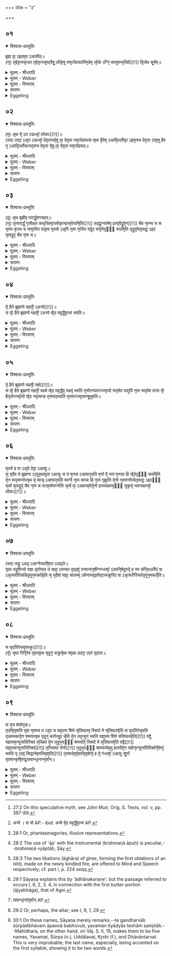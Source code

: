 +++
title = "३"

+++


## ०१


<details open><summary>विश्वास-प्रस्तुतिः</summary>

ब्र᳘ह्म वा᳘ ऽइदम᳘ग्र ऽआसीत्॥  
(त्त᳘) त᳘द्देवा᳘नसृजत त᳘द्देवा᳘न्त्सृ᳘ष्ट्वैषु᳘ लोके᳘षु व्व्या᳘रोहयदस्मि᳘न्नेव᳘ लो᳘के ऽग्निं᳘ व्वायुमन्त᳘रिक्षे[[!!]] दि᳘व्येव सू᳘र्यम्॥
</details>

<details><summary>मूलम् - श्रीधरादि</summary>

ब्र᳘ह्म वा᳘ ऽइदम᳘ग्र ऽआसीत्॥  
(त्त᳘) त᳘द्देवा᳘नसृजत त᳘द्देवा᳘न्त्सृ᳘ष्ट्वैषु᳘ लोके᳘षु व्व्या᳘रोहयदस्मि᳘न्नेव᳘ लो᳘के ऽग्निं᳘ व्वायुमन्त᳘रिक्षे[[!!]] दि᳘व्येव सू᳘र्यम्॥
</details>

<details><summary>मूलम् - Weber</summary>

ब्र᳘ह्म वा᳘ इदम᳘ग्र आसीत्॥  
त᳘द्देवा᳘नसृजत त᳘द्देवा᳘न्त्सृॗष्ट्वैषु᳘ लोके᳘षु व्या᳘रोहयदस्मि᳘न्नेव᳘ लोॗकेऽग्निं᳘ वायु᳘मन्त᳘रिक्षे दिॗव्येव सू᳘र्यम्॥
</details>

<details><summary>मूलम् - विस्वरम्</summary>

ब्रह्म वा इदमग्र आसीत् । तद्देवानसृजत । तद्देवान् सृष्ट्वैषु लोकेषु व्यारोहयत् । अस्मिन्नेव लोके ऽग्निम्, वायुमंतरिक्षे, दिव्येव सूर्यम् ॥ १ ॥ 
</details>

<details><summary>सायणः</summary>

इत्थं सामिधेनीप्रसंगेनागतान् अनुवाक्यावषट्काराहुतिरूपान् पदार्थान् स्तुत्वा, अथ सामिधेन्यनंतरभाविनौ आधारौ नामरूपात्मना स्तोतुं तत्सृष्टिम् आख्यायिकया प्रतिपादयति- **ब्रह्म वा इदमि**ति । 'इदं' नामरूपात्मकं दृश्यं जगत् 'अग्रे' सृष्टेः पूर्वं सत्प्रज्ञानादिफललक्षणं मायाशक्तिसहितम् अद्वितीयं यज्जगत्कारणं 'ब्रह्म' तदेव 'आसीत्' वटबीजे वटवृक्षवत् तदंतर्लीनमासीदित्यर्थः । तद्ब्रह्म भूतभौतिकात्मकं जगत् प्रथमं सृष्ट्वा तदधिष्ठातॄन् 'देवानसृजत' 'सृष्ट्वा' च तान् 'एषु' पृथिव्यादिलोकेषु विभज्यारोहयत् । कस्मिन् लोके कमिति तदाह- **अस्मिन्नेवे**ति । 'अग्निम्' 'अस्मिन् लोके' लोकाधिष्ठातृत्वेन विभज्यारोहयत् । एवमुपरितनलोकानामपि । अधिष्ठातृदेवतासंबंधसद्भावात् लोकत्रयवत् प्रकाशमानत्वं साधारणम् इत्याह- **स यथा हैवे**ति । 'सः' इति लिंगव्यत्ययः । तद्ब्रह्मेत्यर्थः । यथैव खलु एते पृथिव्यादिलोकाः 'इमाः' अग्न्यादयः 'देवताश्च' 'आविः' प्रकाशमानाः अस्माकं अपरोक्षा भवंति । एवमेव खलु एते ऊर्ध्वादिलोकाः तदधिष्ठातृदेवताश्च 'आविः' प्रकाशंते । तच्छब्दवाच्यं निर्दिशति- **येष्वि**ति ॥ १-२ ॥ 
</details>

<details><summary>Eggeling</summary>

1. Verily, in the beginning, this (universe) was the Brahman (neut.) [^egg_136]. It created the gods; and, having created the gods, it made them ascend these worlds: Agni this (terrestrial) world, Vāyu the air, and Sūrya the sky.

[^egg_136]: 27:2 On this speculative myth, see John Muir, Orig. S. Texts, vol. v, pp. 387-89.
</details>


## ०२


<details open><summary>विश्वास-प्रस्तुतिः</summary>

(म᳘) अ᳘थ ये᳘ ऽत ऽऊर्ध्वा᳘ लोकाः[[!!]]॥  
(स्त) तद्या ऽअ᳘त ऽऊर्ध्वा᳘ देव᳘तास्ते᳘षु ता᳘ देव᳘ता व्व्या᳘रोहयत्स य᳘था है᳘वेम᳘ ऽआवि᳘र्ल्लोका᳘ ऽइमा᳘श्च देव᳘ता ऽएव᳘मु हैव त᳘ ऽआवि᳘र्ल्लोकास्ता᳘श्च देव᳘ता ये᳘षु ता᳘ देव᳘ता व्व्या᳘रोहयत्॥
</details>

<details><summary>मूलम् - श्रीधरादि</summary>

(म᳘) अ᳘थ ये᳘ ऽत ऽऊर्ध्वा᳘ लोकाः[[!!]]॥  
(स्त) तद्या ऽअ᳘त ऽऊर्ध्वा᳘ देव᳘तास्ते᳘षु ता᳘ देव᳘ता व्व्या᳘रोहयत्स य᳘था है᳘वेम᳘ ऽआवि᳘र्ल्लोका᳘ ऽइमा᳘श्च देव᳘ता ऽएव᳘मु हैव त᳘ ऽआवि᳘र्ल्लोकास्ता᳘श्च देव᳘ता ये᳘षु ता᳘ देव᳘ता व्व्या᳘रोहयत्॥
</details>

<details><summary>मूलम् - Weber</summary>

अ᳘थ ये᳘ऽथ ऊर्ध्वा᳘ लोकाः᳟॥  
तद्या अ᳘त ऊर्ध्वा᳘ देव᳘तास्ते᳘षु ता᳘ देव᳘ता व्या᳘रोहयत्स य᳘था हैॗवेम᳘ आवि᳘र्लोका᳘ इमा᳘श्च देव᳘ता एव᳘मु हैव त᳘ आवि᳘र्लोकास्ता᳘श्च देव᳘ता ये᳘षु ता᳘ देव᳘ता व्या᳘रोहयत्॥
</details>

<details><summary>मूलम् - विस्वरम्</summary>

अथ ये ऽत ऊर्ध्वा लोकाः । तद्या अत ऊर्ध्वा देवताः । तेषु ता देवता व्यारोहयत् । स यथा हैवेम आविर्लोका इमाश्च देवताः । एवमु हैव त आविर्लोकास्ताश्च देवताः । येषु ता देवता व्यारोहयत् ॥ २ ॥ 
</details>

<details><summary>सायणः</summary>

[व्याख्यानं प्रथमे]
</details>

<details><summary>Eggeling</summary>

2. And the deities who are above these he made ascend the worlds which are above these; and, indeed, just as these (three) worlds and these (three) deities are manifest, so are those (higher) worlds and those (higher) deities manifest--(the worlds) which he made those deities ascend.
</details>


## ०३


<details open><summary>विश्वास-प्रस्तुतिः</summary>

(द᳘) अ᳘थ ब्र᳘ह्मैव᳘ परार्द्ध᳘मगच्छत्॥  
(त्त᳘) त᳘त्परार्द्धं᳘ ग᳘त्वैक्षत कथ᳘न्न्विमां᳘ल्लोका᳘न्प्रत्य᳘वेयामि᳘ति[[!!]] तद्द्वा᳘भ्यामेव᳘ प्रत्य᳘वैद्रूपे᳘ण[[!!]] चैव ना᳘म्ना च स य᳘स्य क᳘स्य च नामा᳘स्ति तन्ना᳘म य᳘स्यो ऽअ᳘पि ना᳘म ना᳘स्ति यद्वे᳘द रूपे᳘णेद᳘ᳫँ᳘ रूपमि᳘ति त᳘द्रूप᳘मेता᳘वद्वा᳘ ऽइदं या᳘वद्रूपं᳘ चैव ना᳘म च॥
</details>

<details><summary>मूलम् - श्रीधरादि</summary>

(द᳘) अ᳘थ ब्र᳘ह्मैव᳘ परार्द्ध᳘मगच्छत्॥  
(त्त᳘) त᳘त्परार्द्धं᳘ ग᳘त्वैक्षत कथ᳘न्न्विमां᳘ल्लोका᳘न्प्रत्य᳘वेयामि᳘ति[[!!]] तद्द्वा᳘भ्यामेव᳘ प्रत्य᳘वैद्रूपे᳘ण[[!!]] चैव ना᳘म्ना च स य᳘स्य क᳘स्य च नामा᳘स्ति तन्ना᳘म य᳘स्यो ऽअ᳘पि ना᳘म ना᳘स्ति यद्वे᳘द रूपे᳘णेद᳘ᳫँ᳘ रूपमि᳘ति त᳘द्रूप᳘मेता᳘वद्वा᳘ ऽइदं या᳘वद्रूपं᳘ चैव ना᳘म च॥
</details>

<details><summary>मूलम् - Weber</summary>

अ᳘थ ब्र᳘ह्मैव᳘ परार्ध᳘मगछत्॥  
त᳘त्परार्धं᳘ गॗत्वैक्षत कॗथं न्विमां᳘लोका᳘न्प्रत्य᳘वेयामि᳘ति तद्द्वा᳘भ्यामेव᳘ प्रत्य᳘वैद्रू᳘पे᳘ण चैव ना᳘म्ना च स य᳘स्य क᳘स्य च नामा᳘स्ति तन्ना᳘म य᳘स्यो अ᳘पि ना᳘म ना᳘स्ति यद्वेद रूपे᳘णेदं᳘ रूपमि᳘ति त᳘द्रूप᳘मेता᳘वद्वा᳘ इदं या᳘वद्रूपं᳘ चैव ना᳘म च॥
</details>

<details><summary>मूलम् - विस्वरम्</summary>

अथ ब्रह्मैव परार्द्धमगच्छत् । तत्परार्द्धं गत्वैक्षत । कथं न्विमान् लोकान् प्रत्यवेयामिति । तत् द्वाभ्यामेव प्रत्यवैत् । रूपेण चैव नाम्ना च । स यस्य कस्य च नामास्ति तन्नाम । यस्यो अपि नाम नास्ति । यद्वेद रूपेणेदं रूपमिति- तत् रूपम् । एतावद्वा इदं यावद्रूपं चैव नाम च ॥ ३ ॥ 
</details>

<details><summary>सायणः</summary>

'अथ' देवतानां व्यारोहणानंतरं 'तत्' 'ब्रह्मैव' 'परार्द्धं' सत् उत्कृष्टं सर्वलोकावधिभूतं सत्यं सत्यलोकाख्यं स्थानं 'अगच्छत्' प्राप्नोत् । आत्मीयं स्थानं 'गत्वा ऐक्षत' व्यचारयत् । केन खलु प्रकारेण 'इमान्' पृथिव्यादीन् सर्वान् 'लोकान्' 'प्रत्यवेयां' प्रत्येकं प्राप्नुयामिति । एवं विचार्य 'द्वाभ्यामेव प्रत्यवैत्' व्याप्नोत् । ते द्वे एव दर्शयति- **रूपेण चैव नाम्ना चे**ति । तयोर्नामरूपयोः स्वरूपमाह- **स यस्य कस्य चे**ति । 'सः' इति पूर्ववत् वाक्यालंकारे । 'यस्य' कस्यचित् वस्तुनः 'नाम अस्ति' घटः पटः इत्येवमादिवाचकः शब्दो विद्यते 'तन्नाम' । तथा 'यस्य' वस्तुनः 'नाम नास्ति' तदभावे 'इदं रूपमिति' स्वरूपेण 'यत्' वस्तु 'वेद' पुरुषो जानाति । तन्नामशून्यं स्वरूपेण ज्ञायमानं वस्तु 'रूपम्' । इदं कृत्स्नं जगत् एतावदेव परिमाणतः नाम च रूपं चैव इति यावत् । तावदेव कृत्स्नं जगत्, अंतर्भूतत्वात् । न खलु आकारशून्यं नामशून्यं च वस्तु संभवतीत्यर्थः ॥ ३ ॥ 
</details>

<details><summary>Eggeling</summary>

3. Then the Brahman itself went up to the sphere beyond. Having gone up to the sphere beyond, it considered, 'How can I descend again into these worlds?' It then descended again by means of these two--Form and Name. Whatever has a name,

that is name; and that again which has no name, and which one knows by its form, 'This is (of a certain) form,' that is form: as far as there are Form and Name so far, indeed, extends this (universe).
</details>


## ०४


<details open><summary>विश्वास-प्रस्तुतिः</summary>

ते᳘ हैते ब्र᳘ह्मणो महती᳘ ऽअभ्वे[[!!]]॥  
स यो᳘ हैते ब्र᳘ह्मणो महती᳘ ऽअभ्वे व्वे᳘द मह᳘द्धै᳘वा᳘भ्वं भवति॥
</details>

<details><summary>मूलम् - श्रीधरादि</summary>

ते᳘ हैते ब्र᳘ह्मणो महती᳘ ऽअभ्वे[[!!]]॥  
स यो᳘ हैते ब्र᳘ह्मणो महती᳘ ऽअभ्वे व्वे᳘द मह᳘द्धै᳘वा᳘भ्वं भवति॥
</details>

<details><summary>मूलम् - Weber</summary>

ते᳘ हैते ब्र᳘ह्मणो महती᳘ अभ्वे᳟॥  
स यो᳘ [^wbr_1] हैते ब्र᳘ह्मणो महती᳘ अभ्वे वे᳘द मह᳘द्धैॗवाभ्व᳘म् भवति॥  

[^wbr_1]: अभ्वे । स यो AP.- ibid. अभ्वे वे᳘द मह᳘द्धै᳘वा᳘भ्वं AP.
</details>

<details><summary>मूलम् - विस्वरम्</summary>

ते हैते ब्रह्मणो महती अभ्वे । स यो हैते ब्रह्मणो महती अभ्वे वेद । महद्धैवाभ्वं भवति ॥ ४ ॥ 
</details>

<details><summary>सायणः</summary>

तयोर्नामरूपयोर्गुणं विधाय तद्वेदनं प्रशंसति- **ते हैते** इति । जगत्कारणस्य 'ब्रह्मणः' 'ते एते' नामरूपे 'महती अभ्वे' समधिकतरस्वरूपे । अभ्वमिति रूपनाम । **महद्धैवाभ्वं भवती**ति । अभ्वगुणस्य वेदिता स्वयमपि तादृक् ब्रह्मसंबन्धि 'महदभ्वं' व्यापकं रूपं भवति । "तं यथायथोपासते तदेव भवति" (श. प. ब्रा. १० । ५ । २) इति श्रुतेः ॥ ४ ॥ 
</details>

<details><summary>Eggeling</summary>

4. These, indeed, are the two great forces of the Brahman; and, verily, he who knows these two great forces of the Brahman becomes himself a great force.
</details>


## ०५


<details open><summary>विश्वास-प्रस्तुतिः</summary>

ते᳘ हैते ब्र᳘ह्मणो महती᳘ यक्षे[[!!]]॥  
स यो᳘ हैते ब्र᳘ह्मणो महती᳘ यक्ष्ये व्वे᳘द मह᳘द्धैव᳘ यक्ष्यं᳘ भवति त᳘योरन्यतरज्ज्या᳘यो रूप᳘मेव यद्य᳘पि ना᳘म रूप᳘मेव तत्स यो᳘ हैत᳘योर्ज्ज्या᳘यो व्वे᳘द ज्या᳘यान्ह त᳘स्माद्भवति य᳘स्माज्ज्या᳘यान्बु᳘भूषति॥
</details>

<details><summary>मूलम् - श्रीधरादि</summary>

ते᳘ हैते ब्र᳘ह्मणो महती᳘ यक्षे[[!!]]॥  
स यो᳘ हैते ब्र᳘ह्मणो महती᳘ यक्ष्ये व्वे᳘द मह᳘द्धैव᳘ यक्ष्यं᳘ भवति त᳘योरन्यतरज्ज्या᳘यो रूप᳘मेव यद्य᳘पि ना᳘म रूप᳘मेव तत्स यो᳘ हैत᳘योर्ज्ज्या᳘यो व्वे᳘द ज्या᳘यान्ह त᳘स्माद्भवति य᳘स्माज्ज्या᳘यान्बु᳘भूषति॥
</details>

<details><summary>मूलम् - Weber</summary>

ते᳘ हैते ब्र᳘ह्मणो महती᳘ यक्षे᳟॥  
स यो᳘ हैते ब्र᳘ह्मणो महती᳘ यक्षे वे᳘द मह᳘द्धैव᳘ यक्ष᳘म् भवति त᳘योरन्यतरज्ज्या᳘यो रूप᳘मेव यद्ध्य᳘पि ना᳘म रूप᳘मेव तत्स यो᳘ हैत᳘योर्ज्या᳘यो वे᳘द ज्या᳘यान्ह त᳘स्माद्भवति य᳘स्माज्ज्या᳘यान्बु᳘भूषति॥
</details>

<details><summary>मूलम् - विस्वरम्</summary>

ते हैते ब्रह्मणो महती यक्ष्ये । स यो हैते ब्रह्मणो महती यक्ष्ये वेद । महद्धैव यक्ष्यं भवति । तयोरन्यतरत् ज्यायो रूपमेव । यद्यपि नाम रूपमेव तत् । स यो हैतयोर्ज्यायो वेद । ज्यायान् ह तस्मात् भवति । यस्मात् ज्यायान् बुभूषति ॥ ५ ॥ 
</details>

<details><summary>सायणः</summary>

यक्ष्यगुणे ऽप्येवं योज्यम् । 'यक्ष्ये' पूज्यस्वरूपे । "स यो हैवं महद्यक्ष्यं प्रथमजं वेद” इत्यादौ तथैव व्याख्यानात् । "यक्ष पूजायाम्" (धा. पा. चु. उ. १५९) इति धातोर्निष्पन्नो ऽयं यक्ष्यशब्दः । तत्र रूपस्याधिक्यमाह- **तयोरन्यतरज्ज्यायो रूपमि**ति । 'ज्यायः' वृद्धतरम् । ज्यायस्त्वं प्रतिपादयति- **यद्यपि नामे**ति । 'यत्' यस्यापि वस्तुनो 'नाम' अस्ति तद्वस्तु नाम इत्युभयमपि 'रूपमेव' भवति साकारत्वात् । अतो नाम्नो ऽपि रूपानुप्रवेशात् रूपमेव ज्याय इत्यर्थः । एतद्वेदितुः फलमाह- **स यो हैतयोरि**ति । 'एतयोः' नामरूपयोः । 'यस्मात्' पुरुषः 'ज्यायान् बुभूषति' ज्येष्ठः अधिकतरः  भवितुमिच्छति । गतमन्यत् ॥ ५ ॥
</details>

<details><summary>Eggeling</summary>

5. These, indeed, are the two great manifestations [^egg_137] of the Brahman; and, verily, he who knows these two great manifestations of the Brahman becomes himself a great manifestation. One of these two is the greater, namely Form; for whatever is Name, is indeed Form; and, verily, he who knows the greater of these two, becomes greater than he whom he wishes to surpass in greatness.

[^egg_137]: 28:1 Or, phantasmagories, illusive representations.
</details>


## ०६


<details open><summary>विश्वास-प्रस्तुतिः</summary>

म᳘र्त्या ह वा ऽअ᳘ग्रे देवा᳘ ऽआसुः॥  
स᳘ य᳘दैव ते ब्र᳘ह्मणा ऽऽपुर᳘थामृ᳘ता ऽआसुः स यं म᳘नस ऽआघार᳘यति म᳘नो वै᳘ रूपं म᳘नसा हि व्वे᳘देद᳘ᳫँ᳘ रूपमि᳘ति ते᳘न रूप᳘माप्नोत्य᳘थ यं᳘ व्वाच᳘ ऽआघार᳘यति व्वाग्वै ना᳘म व्वाचा हि ना᳘म गृह्णा᳘ति ते᳘नो ना᳘माप्नोत्येता᳘वद्वा᳘ ऽइदᳫँ᳭ स᳘र्व्वं या᳘वद्रूपं᳘ चैव ना᳘म च तत्स᳘र्व्वमाप्नोति स᳘र्व्वं वा᳘ ऽअक्षय्य᳘मेते᳘नो हास्याक्षय्य᳘ᳫँ᳘ सुकृतं᳘ भवत्यक्षय्यो᳘ लोकः[[!!]]॥
</details>

<details><summary>मूलम् - श्रीधरादि</summary>

म᳘र्त्या ह वा ऽअ᳘ग्रे देवा᳘ ऽआसुः॥  
स᳘ य᳘दैव ते ब्र᳘ह्मणा ऽऽपुर᳘थामृ᳘ता ऽआसुः स यं म᳘नस ऽआघार᳘यति म᳘नो वै᳘ रूपं म᳘नसा हि व्वे᳘देद᳘ᳫँ᳘ रूपमि᳘ति ते᳘न रूप᳘माप्नोत्य᳘थ यं᳘ व्वाच᳘ ऽआघार᳘यति व्वाग्वै ना᳘म व्वाचा हि ना᳘म गृह्णा᳘ति ते᳘नो ना᳘माप्नोत्येता᳘वद्वा᳘ ऽइदᳫँ᳭ स᳘र्व्वं या᳘वद्रूपं᳘ चैव ना᳘म च तत्स᳘र्व्वमाप्नोति स᳘र्व्वं वा᳘ ऽअक्षय्य᳘मेते᳘नो हास्याक्षय्य᳘ᳫँ᳘ सुकृतं᳘ भवत्यक्षय्यो᳘ लोकः[[!!]]॥
</details>

<details><summary>मूलम् - Weber</summary>

म᳘र्त्या ह वा अ᳘ग्रे देवा᳘ आसुः॥  
स᳘ यॗदैव ते ब्र᳘ह्मणापुर᳘थामृ᳘ता आसुः स यम् म᳘नस आघार᳘यति मनो वै᳘ रूपम् म᳘नसा हि वे᳘देदं᳘ रूपमि᳘ति ते᳘न रूप᳘माप्नोत्य᳘थ यं᳘ वाच᳘ आघार᳘यति वाग्वै ना᳘म वाचा हि ना᳘म गृह्णा᳘ति ते᳘नो ना᳘माप्नोत्येता᳘वद्वा᳘ इदᳫं स᳘र्वं या᳘वद्रूपं᳘ चैव ना᳘म च तत्स᳘र्वमाप्नोति स᳘र्वं वा᳘ अक्षय्य᳘मेते᳘नो हास्याक्षय्य᳘ᳫं᳘ सुकृत᳘म् भवत्यक्षय्यो᳘ लोकः᳟॥
</details>

<details><summary>मूलम् - विस्वरम्</summary>

मर्त्या ह वा अग्रे देवा आसुः । स यदैव ते ब्रह्मणा ऽऽपुः । अथामृता आसुः । स यं मनस आघारयति । मनो वै रूपम् । मनसा हि वेदेदं रूपमिति । तेन रूपमाप्नोति । अथ यं वाच आघारयति । वाग्वै नाम । वाचा हि नाम गृह्णाति । तेनो नामाप्नोति । एतावद्वा इदं सर्वम् । यावदूपं चैव नाम च । तत्सर्वमाप्नोति । सर्वं वा अक्षय्यम् । एतेनो हास्याक्षय्यं सुकृतं भवति । अक्षय्यो लोकः ॥ ६ ॥ 
</details>

<details><summary>सायणः</summary>

एतन्नामरूपोपलक्षितव्यापकब्रह्मस्वरूपप्राप्तिरेवामृतत्वकारणमित्याह- **मर्त्या ह वा** इति । 'अग्रे' नामरूपाभ्यां व्यापनात्पूर्वम् पृथिव्यादिलोकवर्तिनः अग्न्याद्याः 'देवाः' 'मर्त्याः' मरणधर्माणः 'आसुः' बभूवुः । 'यदैव' खलु 'ते' 'ब्रह्मणा' नामरूपाभ्याम् 'आपुः' व्याप्ताः 'अथ' अनंतरं 'ते' व्यापकब्रह्मस्वरूपप्राप्त्या 'अमृताः' अमरणधर्माणः बभूवुः । अतो ऽत्रापि दर्शपूर्णमासयोः ब्रह्मप्राप्त्युपायतया नामरूपात्मकौ आघारौ क्रियेते इति प्रकृतमनुसरति- **स यं मनस** इति । 'यं' प्रथममाघारं 'मनसः' मंत्रराहित्येन आत्मनो व्यापारमात्रेणाघारयति तेन उदीरितलक्षणं रूपमाप्नोति । एतत्सिद्धये मनसो रूपतादात्म्यं प्रतिपादयति- **मनो वै रूपमि**ति । 'हि' यस्मात् 'इदं' वस्तु एवंरूपम् एवमाकारमिति मनसा 'वेद' जानाति तस्मात् वेद्यस्य रूपस्य तद्वेदनकरणस्य मनसः तादात्म्योपचार इत्यर्थः ॥ 

नामरूपात्मकस्य प्रपंचस्य मध्ये प्रथमाघारेण रूपप्राप्तिरुक्ता । तथैव नामावाप्तिरपि द्वितीयाघारेण भवतीत्याह- **अथ यं वाच आघारयती**ति । 'वाचः' वाङ्निर्वर्त्येन मंत्रेण यमाघारयति । तेनैव ब्रह्मणः सम्बन्धिनामप्रपंचमाप्नोति । करणभूताया वाचो नाम्नश्च तादात्म्यमुक्तार्थसिद्धये प्रतिपादयति- **वाग्वै नामे**ति । वागिंद्रियमेव हि नाम नामधेयरूपः शब्दः । निर्वर्त्यनिर्वर्तकयोरभेदोपचारादित्यर्थः । इत्थं नामरूपावाप्तिद्वारा यजमानस्य कृत्स्नजगत्प्राप्तिरेव भवतीत्याह- **एतावद्वा** इति । नामरूपात्मकमेवेदं कृत्स्नं जगत् । अतस्तदवाप्त्या सर्व्वं जगदाप्नोतीत्यर्थः । सर्वावाप्तिफलमाह- **सर्वं वा अक्षय्यमि**ति । यत् सर्वं जगत् तदक्षय्यं क्षेतुमशक्यम् । "क्षय्यजय्यौ शक्यार्थे" (पा. सू. ६ । १ । ८१) इति निपात्यते । अतः अक्षय्यसर्वजगत्प्राप्त्या यजमानस्य 'सुकृतं' पुण्यं तत्फलभूतो लोकश्च उभयं क्षयरहितं भवतीत्यर्थः ॥ ६ ॥ 
</details>

<details><summary>Eggeling</summary>

6. In the beginning, indeed, the gods were mortal, and only when they had become possessed [^egg_138] of the Brahman they were immortal. Now, when he makes the libation to Mind [^egg_139]--form being mind, inasmuch as it is by mind that one knows, 'This is form'--he thereby obtains Form; and when he makes the libation to Speech--name being speech, inasmuch as it is by speech that he seizes (mentions) the name--he thereby obtains Name;--as far as there are Form and Name, so far, indeed, extends this whole (universe): all this he obtains; and--the

[^egg_138]: 28:2 The use of 'āp' with the instrumental (brahmaṇā āpuḥ) is peculiar,--brahmaṇā vyāptāḥ, Sāy.

[^egg_139]: 28:3 The two libations (āghāra) of ghee, forming the first oblations of an ishṭi, made on the newly kindled fire, are offered to Mind and Speech respectively; cf. part i, p. 224 seqq.

all being the imperishable--imperishable merit and the imperishable world thus accrue to him.
</details>


## ०७


<details open><summary>विश्वास-प्रस्तुतिः</summary>

(स्त) तद्वा᳘ ऽअद᳘ ऽआग्नेय्यामि᳘ष्टा ऽउद्यते॥  
य᳘था तदृ᳘षिभ्यो यज्ञः प्रा᳘रोचत तं यथा᳘ ऽतन्वत त᳘द्यज्ञं᳘ तन्वानानृ᳘षीन्गन्धर्व्वा᳘ ऽउपनि᳘षेदुस्ते᳘ ह स्म संनि᳘दधतीदं वा ऽअ᳘त्यरीरिचन्निद᳘मून᳘मक्रन्नि᳘ति स᳘ य᳘दैषां यज्ञः᳘ संतस्थे᳘ ऽथैनांस्त᳘द्दर्शया᳘ञ्चक्रुरिदं वा ऽअ᳘त्यरीरिचतेद᳘मून᳘मकर्ते᳘ति॥
</details>

<details><summary>मूलम् - श्रीधरादि</summary>

(स्त) तद्वा᳘ ऽअद᳘ ऽआग्नेय्यामि᳘ष्टा ऽउद्यते॥  
य᳘था तदृ᳘षिभ्यो यज्ञः प्रा᳘रोचत तं यथा᳘ ऽतन्वत त᳘द्यज्ञं᳘ तन्वानानृ᳘षीन्गन्धर्व्वा᳘ ऽउपनि᳘षेदुस्ते᳘ ह स्म संनि᳘दधतीदं वा ऽअ᳘त्यरीरिचन्निद᳘मून᳘मक्रन्नि᳘ति स᳘ य᳘दैषां यज्ञः᳘ संतस्थे᳘ ऽथैनांस्त᳘द्दर्शया᳘ञ्चक्रुरिदं वा ऽअ᳘त्यरीरिचतेद᳘मून᳘मकर्ते᳘ति॥
</details>

<details><summary>मूलम् - Weber</summary>

तद्वा᳘ अद᳘ आग्नेय्यामि᳘ष्टा उद्यते॥  
य᳘था तदृ᳘षिभ्यो यज्ञः प्रा᳘रोचत तं यथा᳘तन्वत त᳘द्यज्ञं᳘ तन्वानानृ᳘षीन्गन्धर्वा᳘ उपनि᳘षेदुस्ते᳘ ह स्म संनि᳘दधतीदं वा अ᳘त्यरीरिचन्निद᳘मून᳘मक्रन्नि᳘ति स᳘ यॗदैषां यज्ञः᳘ संतस्थे᳘ऽथैनांस्त᳘द्दर्शयां᳘ चक्रुरिदं वा अ᳘त्यरीरिचतेद᳘मून᳘मकर्ते᳘ति॥
</details>

<details><summary>मूलम् - विस्वरम्</summary>

तद्वा अद आग्नेय्यामिष्टा उद्यते । यथा तत् ऋषिभ्यो यज्ञः प्रारोचत । तं यथा ऽतन्वत । तद्यज्ञं तन्वानानृषीन् गंधर्वा उपनिषेदुः । ते ह स्म सन्निदधति । इदं वा अत्यरीरिचन्, इदमूनमक्रन्निति । स यदैषां यज्ञः संतस्थे । अथैनांस्तद्दर्शयांचक्रुः । इदं वा अत्यरीरिचत, इदमूनमकर्तेति ॥ ७ ॥ 
</details>

<details><summary>सायणः</summary>

अथ शंयुवाकांते समंत्रकमभिमर्शनं विधित्सुस्तस्य निमित्तं प्रतिपादयति- **तद्वा अद आग्नेय्यामिष्टा उद्यत** हृति । 'अदः' अमुत्र आघानप्रकरणे या आग्नेयी इष्टिरुक्ता तद्विषये किंचिदुच्यते । वदेः कर्मणि यक् (पा. सू. १ । ३ । १३) । तत्तत्र 'यथा' येन प्रकारेण 'ऋषिभ्यः' मंत्रद्रष्टृभ्यः 'यज्ञः प्रारोचत' प्ररोचमानं यज्ञं 'ते' ऋषयः यथा 'अतन्वत' अकुर्वत । एतत्सर्वं तत्र आग्नेय्यामिष्टौ प्रतिपादितम् । तत्र यज्ञं 'तन्वानान्' तान् 'ऋषीन्' 'गंधर्वा उपनिषेदुः' उपनिषण्णाः समीपस्था बभूवुः । 'ते' च गंधर्वाः प्रयोगवेलायां 'सन्निदधति स्म' सन्निधानं प्रत्यवेक्षणं कृतवंतः । तत्प्रकारमाह- **इदं वा अत्यरीरिचन्नि**ति । 'इदं' खलु ऋषयः 'अत्यरीरिचन्' अतिरिक्तमकुर्वन् । रिचेः ण्यंतस्य चङि रूपम् । 'इदं' खलु अंगं 'ऊनं' विकलं 'अक्रन्' अकुर्वत । कृञो लुङि “मंत्रे घस०" (पा. सू. २ । ४ । ८०) इति च्लेर्लुक् । यदा खलु 'स यज्ञः' एषामृषीणां 'संतस्थे' समाप्तो बभूव । "समवप्रविभ्यः स्थः" (पा. सू. १ । ३ । २२) इति आत्मनेपदम् । अथानंतरं तदतिरिक्तं न्यूनमंगं चैतान् 'ऋषीन्' 'दर्शयांचक्रुः' ज्ञापयामासुः । हे ऋषयः ! यूयं इदं खलु 'अत्यरीरिचत' अतिरिक्तमकृढ्वम् 'इदमूनमकर्त' अकार्ष्टेति ॥ ७ ॥ 
</details>

<details><summary>Eggeling</summary>

7. There, on the occasion of the offering to Agni [^egg_140], it has been told how the sacrifice then pleased the R̥shis, and how they performed it. Now, when the R̥shis were performing the sacrifice, the Gandharvas came nigh to them. They looked on, thinking, 'Here, surely, they have done too much,--here they have done too little.' And when their sacrifice was completed, they pointed it out to them, saying, 'Here, surely, ye have done too much,--here ye have done too little.'

[^egg_140]: 29:1 Sāyaṇa explains this by 'ādhānakaraṇe'; but the passage referred to occurs I, 6, 2, 3. 4, in connection with the first butter-portion (ājyabhāga), that of Agni.
</details>


## ०८


<details open><summary>विश्वास-प्रस्तुतिः</summary>

स य᳘दतिरेचयां᳘चक्रुः[[!!]]॥  
(र्य᳘) य᳘था गिरि᳘रेवं त᳘दासा᳘थ य᳘दूनं᳘ चक्रुर्य᳘था श्व᳘भ्राः प्रदरा᳘ ऽएवं त᳘दास॥
</details>

<details><summary>मूलम् - श्रीधरादि</summary>

स य᳘दतिरेचयां᳘चक्रुः[[!!]]॥  
(र्य᳘) य᳘था गिरि᳘रेवं त᳘दासा᳘थ य᳘दूनं᳘ चक्रुर्य᳘था श्व᳘भ्राः प्रदरा᳘ ऽएवं त᳘दास॥
</details>

<details><summary>मूलम् - Weber</summary>

स य᳘दतिरेचयां᳘ चक्रुः᳟॥  
य᳘था गिरि᳘रेवं त᳘दासा᳘थ य᳘दूनं᳘ चक्रुर्य᳘था श्व᳘भ्राः प्रदरा᳘ एवं त᳘दास॥
</details>

<details><summary>मूलम् - विस्वरम्</summary>

स यदतिरेचयांचक्रुः । यथा गिरिः, एवं तदास । अथ यदूनं चक्रुः । यथा श्वभ्राः प्रदराः, एवं तदास ॥ ८ ॥ 
</details>

<details><summary>सायणः</summary>

एवं गन्धर्वैर्दशिते सति ते यदंगं 'अतिरेचयांचक्रुः' तत्पर्वतवत् अधिकपरिमाणं प्रवृद्धं बभूव । यदंगं न्यूनं अकृषत तत् प्रदीर्णाः 'श्वभ्राः' गर्ता इव बभूव । श्वभ्रवदतिनिम्नं बभूवेत्यर्थः ॥ ८ ॥ 
</details>

<details><summary>Eggeling</summary>

8. Now, wherever they had done too much it was like a hill; and wherever they had done too little it was like a pit.
</details>


## ०९


<details open><summary>विश्वास-प्रस्तुतिः</summary>

स य᳘त्र शंयोरा᳘ह॥  
त᳘दभि᳘मृशति य᳘ज्ञ न᳘मश्च त ऽउ᳘प च यज्ञ᳘स्य शिवे सं᳘तिष्ठस्व᳘ स्विष्टे मे सं᳘तिष्ठस्वे᳘ति स य᳘दतिरेच᳘यति त᳘न्नमस्कारे᳘ण शमयत्य᳘थ य᳘दूनं᳘ करोत्यु᳘प चे᳘ति ते᳘न तद᳘न्यूनं भवति यज्ञ᳘स्य शिवे संतिष्ठस्वे᳘ति[[!!]] यद्वै᳘ यज्ञस्या᳘न्यूनातिरिक्तं त᳘च्छिवं ते᳘न त᳘दुभ᳘यᳫँ᳭ शमयति᳘ स्विष्टे मे सं᳘तिष्ठस्वे᳘ति यद्वै[[!!]] यज्ञ᳘स्यान्यूनातिरिक्तं[[!!]] त᳘त्स्विष्टं तेनो[[!!]] त᳘दुभ᳘यᳫँ᳭ शमयत्येव᳘मु हास्यैते᳘न यज्ञेना᳘न्यूनातिरिक्तेनै᳘वेष्टं᳘ भवति य᳘ ऽएवं᳘ व्विद्वानेव᳘मभिमृश᳘ति[[!!]] त᳘स्मादेव᳘मे᳘वाभि᳘मृशेत्ते᳘ ह ते᳘ गंधर्व्वा᳘ ऽआसुः शू᳘र्प्पं य᳘वमान्कृषि᳘रुद्वा᳘लवान्धा᳘नान्त᳘र्वान्॥
</details>

<details><summary>मूलम् - श्रीधरादि</summary>

स य᳘त्र शंयोरा᳘ह॥  
त᳘दभि᳘मृशति य᳘ज्ञ न᳘मश्च त ऽउ᳘प च यज्ञ᳘स्य शिवे सं᳘तिष्ठस्व᳘ स्विष्टे मे सं᳘तिष्ठस्वे᳘ति स य᳘दतिरेच᳘यति त᳘न्नमस्कारे᳘ण शमयत्य᳘थ य᳘दूनं᳘ करोत्यु᳘प चे᳘ति ते᳘न तद᳘न्यूनं भवति यज्ञ᳘स्य शिवे संतिष्ठस्वे᳘ति[[!!]] यद्वै᳘ यज्ञस्या᳘न्यूनातिरिक्तं त᳘च्छिवं ते᳘न त᳘दुभ᳘यᳫँ᳭ शमयति᳘ स्विष्टे मे सं᳘तिष्ठस्वे᳘ति यद्वै[[!!]] यज्ञ᳘स्यान्यूनातिरिक्तं[[!!]] त᳘त्स्विष्टं तेनो[[!!]] त᳘दुभ᳘यᳫँ᳭ शमयत्येव᳘मु हास्यैते᳘न यज्ञेना᳘न्यूनातिरिक्तेनै᳘वेष्टं᳘ भवति य᳘ ऽएवं᳘ व्विद्वानेव᳘मभिमृश᳘ति[[!!]] त᳘स्मादेव᳘मे᳘वाभि᳘मृशेत्ते᳘ ह ते᳘ गंधर्व्वा᳘ ऽआसुः शू᳘र्प्पं य᳘वमान्कृषि᳘रुद्वा᳘लवान्धा᳘नान्त᳘र्वान्॥
</details>

<details><summary>मूलम् - Weber</summary>

स य᳘त्र शम्योरा᳘ह॥  
त᳘दभि᳘मृशति य᳘ज्ञ न᳘मश्च त उ᳘प च यज्ञ᳘स्य शिवे सं᳘तिष्ठस्वॗ स्विष्टे मे सं᳘तिष्ठस्वे᳘ति स य᳘दतिरेच᳘यति त᳘न्नमस्कारे᳘ण शमयत्य᳘थ य᳘दूनं᳘ करोत्यु᳘प चे᳘ति ते᳘न तद᳘न्यूनम् भवति यज्ञ᳘स्य शिवे सं᳘तिष्ठस्वे᳘ति यद्वै᳘ यज्ञस्या᳘न्यूनातिरिक्तं त᳘छिवं ते᳘न त᳘दुभ᳘यं शमयतिॗ स्विष्टे मे सं᳘तिष्ठस्वे᳘ति यद्वै᳘ यज्ञस्या᳘न्यूनातिरिक्तं तॗत्स्विष्टं ते᳘नो त᳘दुभ᳘यं शमयत्येव᳘मु हास्यैते᳘न यज्ञेना᳘न्यूनातिरिक्तेनैॗवेष्ट᳘म् भवति य᳘ एवं᳘ विद्वा᳘नेव᳘मभिमृश᳘ति त᳘स्मादेव᳘मेॗवाभि᳘मृशेत्ते᳘ ह ते᳘ गन्धर्वा᳘ आसुः शू᳘र्पं य᳘वमान्कृषि᳘रुद्वा᳘लवान्धाॗनान्तर्वान् [^wbr_2] ॥

[^wbr_2]: लवान्धा᳘नांत᳘र्वान् AP.
</details>

<details><summary>मूलम् - विस्वरम्</summary>

स यत्र शंयोराह । तदभिमृशति । **"यज्ञ नमश्च त उप च यज्ञस्य शिवे संतिष्ठस्व, स्विष्टे मे संतिष्ठस्व"** इति । स यदतिरेचयति । तन्नमस्कारेण शमयति । अथ यदूनं करोति । उप चेति । तेन तदन्यूनं भवति । यज्ञस्य शिवे संतिष्ठस्वेति । यद्वै यज्ञस्यान्यूनातिरिक्तम् । तच्छिवम् । तेन तदुभयं शमयति । स्विष्टे मे संतिष्ठस्वेति । यद्वै यज्ञस्यान्यूनातिरिक्तम् । तत्स्विष्टम् । तेनो तदुभयं शमयति । एवमु हास्यैतेन यज्ञेनान्यूनातिरिक्तेनैवेष्टं भवति । य एवं विद्वानेवमभिमृशति । तस्मादेवमेवाभिमृशेत् । ते ह ते गंधर्वा आसुः । शूर्पं यवमान् कृषिरुद्वालवान्धानांतर्वान् ॥ ९ ॥ 
</details>

<details><summary>सायणः</summary>

ततस्ते ऋषयः एतस्य न्यूनातिरिक्तस्य दोषस्य शमनाय यदभिमर्शनं कृतवंतः, तदिदानीं कर्तव्यमिति विधत्ते- **स यत्र शंयोराहे**ति । 'यत्र' यस्मिन् काले 'सः' होता 'शंयोराह' शंयुनाम्नो बार्हस्पत्यस्य संबंधिनं “तच्छंयोः” इत्यनुवाकं ब्रूयात् । तत्तदा "यज्ञस्य नमश्च ते" इति मंत्रेणाभिमर्शनं कुर्यात् । मंत्रस्यायमर्थः- हे यज्ञ ! 'ते' तुभ्यं 'नमः' नमस्कारो ऽस्तु । अतिरेकदोषरहितो भव । 'उप' इत्युपसर्गश्रवणात् योग्यक्रिया ऽध्याहारः । उपचितावयवः सन् न्यूनदोषरहितश्च भवेत्यर्थः । यज्ञसंबंधि यच्छिवं न्यूनाधिकदोषरहितं कल्याणरूपं तत्र 'संत्तिष्ठस्व' स्वपर्यवसितो भव । तथा 'मे' मदीये 'स्विष्टे' शोभनयजने तादृग्विधे 'संतिष्ठस्व' इत्येतदर्थपरतां व्याचष्टे- **स यदि**त्यादिना । मंत्रार्थव्याजेन ब्राह्मणार्थो व्याख्यातो ज्ञातव्यः । **एवमु हास्ये**ति प्रतिपादितार्थनिगमनम् । तस्मादिति विहितं समंत्रकमभिमर्शनं निगमयति- **एवमभिमृशती**ति । एवमभिमर्शनेन न्यूनातिरेकदोषपरिहारे सति 'ते गंधर्वाः' शूर्पादिभावमापन्नाः बभूवुः । 'यवमान्' इत्याद्यास्तेषां संज्ञाः ॥ ९ ॥ 

इति श्रीसायणाचार्यविरचिते माधवीये वेदार्थप्रकाशे माध्यन्दिनीयशतपथब्राह्मणभाष्ये एकादशकाण्डे द्वितीये ऽध्याये तृतीयं ब्राह्मणम् ॥ (११-२-३) ॥ 
</details>

<details><summary>Eggeling</summary>

9. Now, when he pronounces the Śamyos (all-hail and blessing), he touches (the earth [^egg_141]) with (Vāj. S. II, 19), 'O Sacrifice, homage be unto thee: mayest thou complete thy course up to the success of the sacrifice and up to mine own right offering!' Wherever (in the course of the sacrifice) he has committed any excess, he makes amends for it by doing homage; and wherever he has left anything defective, it ceases to be defective by his saying, 'up to.' In saying, 'Mayest thou complete thy course up to the success of the sacrifice,'--success being whatever in the sacrifice is neither defective nor excessive--he thereby makes amends for both of these (mistakes); and in saying, 'Mayest thou complete thy

[^egg_141]: 29:2 Or, perhaps, the altar; see I, 9, 1, 29.

course up to mine own right offering,'--right offering being whatever in the sacrifice is neither defective nor excessive--he thereby also makes amends for both of these (mistakes); and thus that sacrifice of his comes to be performed as one that is neither defective nor excessive by whosoever, knowing this, thus touches (the earth): let him therefore touch it just in this way. But, indeed, those Gandharvas were Yavamān (rich in barley), the winnowing-basket; Uddālavān (rich in paspalum frumentaceum), husbandry; and Antarvān (the pregnant), grain [^egg_142].

[^egg_142]: 30:1 On these names, Sāyaṇa merely remarks,--te gandharvāḥ śūrpādibhāvam āpannā babhūvuḥ, yavamān ityādyās teshāṁ saṁjñāḥ.--Mahīdhara, on the other hand, on Vāj. S. II, 19, makes them to be five names, Yavamat, Śūrpa (n.), Uddālavat, Kr̥shi (f.), and Dhānāntarvat. This is very improbable; the last name, especially, being accented on the first syllable, showing it to be two words.
</details>

